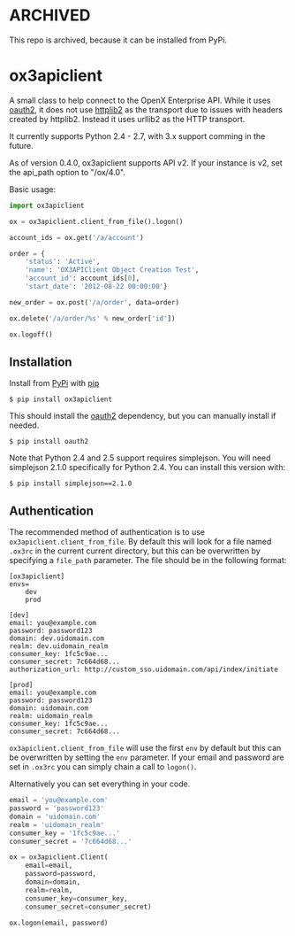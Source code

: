 # ARCHIVED

This repo is archived, because it can be installed from PyPi.

# ox3apiclient

A small class to help connect to the OpenX Enterprise API. While it uses [oauth2](https://github.com/simplegeo/python-oauth2),
it does not use [httplib2](http://code.google.com/p/httplib2/) as the transport due to issues with headers created by
httplib2. Instead it uses urllib2 as the HTTP transport.

It currently supports Python 2.4 - 2.7, with 3.x support comming in the future.

As of version 0.4.0, ox3apiclient supports API v2. If your instance is v2,
set the api_path option to "/ox/4.0".

Basic usage:

````python
import ox3apiclient

ox = ox3apiclient.client_from_file().logon()

account_ids = ox.get('/a/account')

order = {
    'status': 'Active',
    'name': 'OX3APIClient Object Creation Test',
    'account_id': account_ids[0],
    'start_date': '2012-08-22 00:00:00'}

new_order = ox.post('/a/order', data=order)

ox.delete('/a/order/%s' % new_order['id'])

ox.logoff()
````


## Installation

Install from [PyPi](http://pypi.python.org/pypi) with [pip](http://www.pip-installer.org/en/latest/index.html)

````
$ pip install ox3apiclient
````
This should install the [oauth2](https://github.com/simplegeo/python-oauth2) dependency, but you can manually install if needed.
````
$ pip install oauth2
````

Note that Python 2.4 and 2.5 support requires simplejson. You will need
simplejson 2.1.0 specifically for Python 2.4. You can install this version with:
````
$ pip install simplejson==2.1.0
````


## Authentication

The recommended method of authentication is to use `ox3apiclient.client_from_file`.
By default this will look for a file named `.ox3rc` in the current current
directory, but this can be overwritten by specifying a `file_path` parameter. The
file should be in the following format:

````
[ox3apiclient]
envs=
    dev
    prod

[dev]
email: you@example.com
password: password123
domain: dev.uidomain.com
realm: dev.uidomain_realm
consumer_key: 1fc5c9ae...
consumer_secret: 7c664d68...
authorization_url: http://custom_sso.uidomain.com/api/index/initiate

[prod]
email: you@example.com
password: password123
domain: uidomain.com
realm: uidomain_realm
consumer_key: 1fc5c9ae...
consumer_secret: 7c664d68...
````

`ox3apiclient.client_from_file` will use the first `env` by default but this can
be overwritten by setting the `env` parameter. If your email and password are set
in `.ox3rc` you can simply chain a call to `logon()`.

Alternatively you can set everything in your code.
````python
email = 'you@example.com'
password = 'password123'
domain = 'uidomain.com'
realm = 'uidomain_realm'
consumer_key = '1fc5c9ae...'
consumer_secret = '7c664d68...'

ox = ox3apiclient.Client(
    email=email,
    password=password,
    domain=domain,
    realm=realm,
    consumer_key=consumer_key,
    consumer_secret=consumer_secret)

ox.logon(email, password)
````
